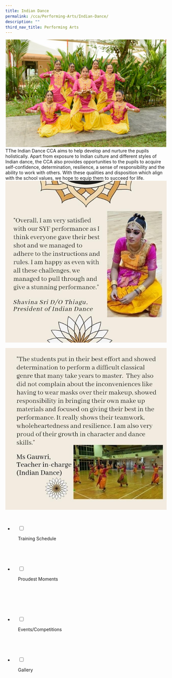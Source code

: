 ```yaml
---
title: Indian Dance
permalink: /cca/Performing-Arts/Indian-Dance/
description: ""
third_nav_title: Performing Arts
---
```

![](/images/Our%20Curriculum/Non%20Academic%20Programmes/CoCurricular%20Activities/Performing%20Arts/Indian%20Dance/I1.jpg)
TThe Indian Dance CCA aims to help develop and nurture the pupils holistically. Apart from exposure to Indian culture and different styles of Indian dance, the CCA also provides opportunities to the pupils to acquire self-confidence, determination, resilience, a sense of responsibility and the ability to work with others. With these qualities and disposition which align with the school values, we hope to equip them to succeed for life.
![](/images/Our%20Curriculum/Non%20Academic%20Programmes/CoCurricular%20Activities/Performing%20Arts/Indian%20Dance/I2.jpg)

![](/images/Our%20Curriculum/Non%20Academic%20Programmes/CoCurricular%20Activities/Performing%20Arts/Indian%20Dance/I3.jpg)


<ul class="jekyllcodex_accordion">

  <li>

    <input type="checkbox" id="accordion1">

    <label for="accordion1">Training Schedule</label>

    <div>

<p> </p>

    </div>

</li>
	<li>

    <input type="checkbox" id="accordion2">

    <label for="accordion2">Proudest Moments</label>

    <div>

      <p> </p>

    </div>

</li>
	
<li>

    <input type="checkbox" id="accordion3">

    <label for="accordion3">Events/Competitions</label>

    <div>

<p> </p>

    </div>

</li>
	
<li>

    <input type="checkbox" id="accordion4">

    <label for="accordion4">Gallery</label>

    <div>

<p> </p>

  </div>

</li>
	
	

	
</ul>